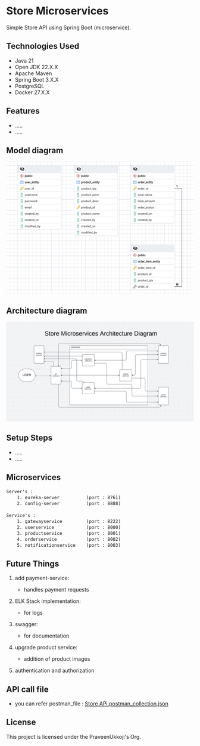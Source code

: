 <h1>Store Microservices</h1>

<p>Simple Store API using Spring Boot (microservice).</p>

## Technologies Used

- Java 21
- Open JDK 22.X.X
- Apache Maven
- Spring Boot 3.X.X
- PostgreSQL
- Docker 27.X.X

## Features

- .....
- .....

## Model diagram

![Store API Models.png](Store%20API%20Models.png)

## Architecture diagram

![Architecture Diagram.png](Architecture%20Diagram.png)

## Setup Steps

- .....
- .....

## Microservices

    Server's :
        1. eureka-server          (port : 8761)
        2. config-server          (port : 8888)

    Service's :
        1. gatewayservice         (port : 8222)
        2. userservice            (port : 8000)
        3. productservice         (port : 8001)
        4. orderservice           (port : 8002)
        5. notificationservice    (port : 8003)

## Future Things

1. add payment-service:

   - handles payment requests

2. ELK Stack implementation:

   - for logs

3. swagger:

   - for documentation

4. upgrade product service:

   - addition of product images

5. authentication and authorization

## API call file

- you can refer postman_file : [Store APi.postman_collection.json](Store%20APi.postman_collection.json)

## License

This project is licensed under the PraveenUkkoji's Org.
